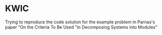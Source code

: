 # KWIC
Trying to reproduce the code solution for the example problem in Parnas's paper "On the Criteria  To Be Used "in Decomposing Systems into Modules"
